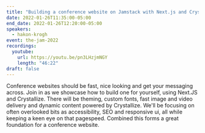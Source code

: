 ```yaml
---
title: "Building a conference website on Jamstack with Next.js and Crystallize"
date: 2022-01-26T11:35:00-05:00
end_date: 2022-01-26T12:20:00-05:00
speakers:
  - hakon-krogh
event: the-jam-2022
recordings:
  youtube:
    url: https://youtu.be/pn3LHzjmNGY
    length: "46:22"
draft: false
---
```


Conference websites should be fast, nice looking and get your messaging across. Join in as we showcase how to build one for yourself, using Next.JS and Crystallize. There will be theming, custom fonts, fast image and video delivery and dynamic content powered by Crystallize. We'll be focusing on often overlooked bits as accessibility, SEO and responsive ui, all while keeping a keen eye on that pagespeed. Combined this forms a great foundation for a conference website.
